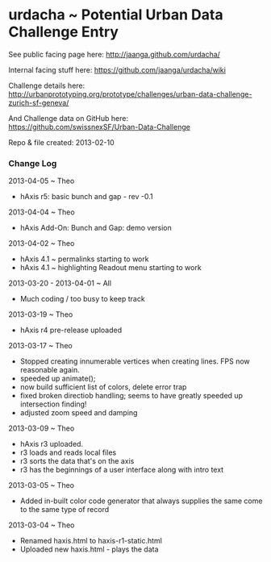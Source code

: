 urdacha ~ Potential Urban Data Challenge Entry
==============================================

See public facing page here: http://jaanga.github.com/urdacha/


Internal facing stuff here: https://github.com/jaanga/urdacha/wiki


Challenge details here:  
http://urbanprototyping.org/prototype/challenges/urban-data-challenge-zurich-sf-geneva/

And Challenge data on GitHub here:  
https://github.com/swissnexSF/Urban-Data-Challenge

Repo & file created: 2013-02-10


### Change Log

2013-04-05 ~ Theo
* hAxis r5: basic bunch and gap - rev -0.1

2013-04-04 ~ Theo
* hAxis Add-On: Bunch and Gap: demo version

2013-04-02 ~ Theo
* hAxis 4.1 ~ permalinks starting to work
* hAxis 4.1 ~ highlighting Readout menu starting to work

2013-03-20 - 2013-04-01 ~ All
* Much coding / too busy to keep track

2013-03-19 ~ Theo
* hAxis r4 pre-release uploaded

2013-03-17 ~ Theo
* Stopped creating innumerable vertices when creating lines. FPS now reasonable again.
* speeded up animate();
* now build sufficient list of colors, delete error trap
* fixed broken directiob handling; seems to have greatly speeded up intersection finding!
* adjusted zoom speed and damping
 
2013-03-09 ~ Theo
* hAxis r3 uploaded.
* r3 loads and reads local files
* r3 sorts the data that's on the axis
* r3 has the beginnings of a user interface along with intro text

2013-03-05 ~ Theo
* Added in-built color code generator that always supplies the same come to the same type of record

2013-03-04 ~ Theo
* Renamed haxis.html to haxis-r1-static.html
* Uploaded new haxis.html - plays the data